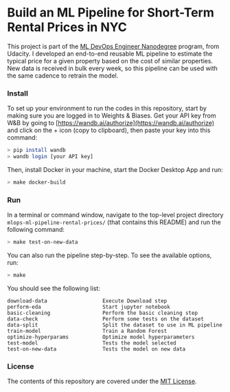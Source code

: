 Build an ML Pipeline for Short-Term Rental Prices in NYC
================


This project is part of the [ ML DevOps Engineer Nanodegree](https://www.udacity.com/course/machine-learning-dev-ops-engineer-nanodegree--nd0821)
 program, from Udacity. I developed an end-to-end reusable ML pipeline to
 estimate the typical price for a given property based on the cost of similar
 properties. New data is received in bulk every week, so this pipeline can be
 used with the same cadence to retrain the model.


### Install
To set up your environment to run the codes in this repository, start by making
 sure you are logged in to Weights & Biases. Get your API key from W&B by going
 to [https://wandb.ai/authorize](https://wandb.ai/authorize) and click on the +
 icon (copy to clipboard), then paste your key into this command:

```bash
> pip install wandb
> wandb login [your API key]
```

Then, install Docker in your machine, start the Docker Desktop App and run:

```bash
> make docker-build
```


### Run
In a terminal or command window, navigate to the top-level project directory
 `mlops-ml-pipeline-rental-prices/` (that contains this README) and run the
 following command:

```bash
> make test-on-new-data
```

You can also run the pipeline step-by-step. To see the available options, run:

```bash
> make
```
 You should see the following list:

 ```
download-data                  Execute Download step
perform-eda                    Start jupyter notebook
basic-cleaning                 Perform the basic cleaning step
data-check                     Perform some tests on the dataset
data-split                     Split the dataset to use in ML pipeline
train-model                    Train a Random Forest
optimize-hyperparams           Optimize model hyperparameters
test-model                     Tests the model selected
test-on-new-data               Tests the model on new data
 ```

### License
The contents of this repository are covered under the [MIT License](LICENSE).